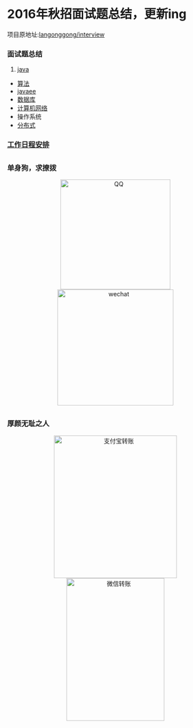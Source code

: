 # 2016年秋招面试题总结，更新ing
项目原地址:[langonggong/interview](https://github.com/langonggong/interview)   
### 面试题总结

1. [java](https://github.com/GitOrgLan/interview/blob/master/java/java.md) 
* [算法](https://github.com/GitOrgLan/interview/blob/master/algorithm/%E7%AE%97%E6%B3%95.md)     
* [javaee](https://github.com/GitOrgLan/interview/blob/master/javaee/index.md)   
* [数据库](https://github.com/GitOrgLan/interview/blob/master/DB/%E6%95%B0%E6%8D%AE%E5%BA%93.md)  
* [计算机网络](https://github.com/GitOrgLan/interview/blob/master/network/index.md)  
* 操作系统  
* [分布式](https://github.com/GitOrgLan/interview/blob/master/distributed/index.md)

### [工作日程安排](https://github.com/GitOrgLan/interview/blob/master/%E6%97%A5%E7%A8%8B.md)

##
### 单身狗，求撩拨

<div align="center">    
<img src="https://github.com/GitOrgLan/interview/blob/master/img/qq.png" width = "256" height = "256" alt="QQ"/>
<img src="https://github.com/GitOrgLan/interview/blob/master/img/wechat.jpg" width = "270" height = "270" alt="wechat"/>  
</div>  


##
### 厚颜无耻之人

<div align="center">    
<img src="https://github.com/GitOrgLan/interview/blob/master/img/aliPay.jpg" width = "286" height = "332" alt="支付宝转账"/>
<img src="https://github.com/GitOrgLan/interview/blob/master/img/wechatPay.png" width = "228" height = "332" alt="微信转账"/>  
</div>  
